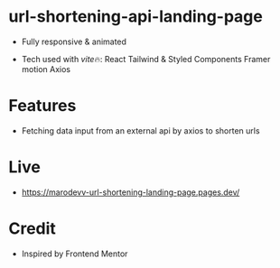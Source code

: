 # url-shortening-api-landing-page

- Fully responsive & animated

- Tech used with *vite*🔥:
  React
  Tailwind & Styled Components
  Framer motion
  Axios

# Features

- Fetching data input from an external api by axios to shorten urls

# Live

- https://marodevv-url-shortening-landing-page.pages.dev/

# Credit

- Inspired by Frontend Mentor
